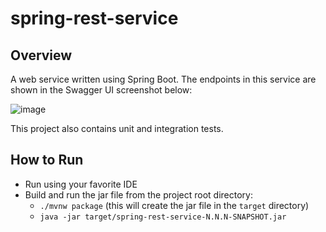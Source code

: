 # spring-rest-service

## Overview

A web service written using Spring Boot. The endpoints in this service are shown in the Swagger UI screenshot below:

![image](https://user-images.githubusercontent.com/5192095/135779414-0f2acae4-11bb-4fc0-bfc5-002ee2f82dfd.png)

This project also contains unit and integration tests.

## How to Run

- Run using your favorite IDE
- Build and run the jar file from the project root directory:
    - `./mvnw package` (this will create the jar file in the `target` directory)
    - `java -jar target/spring-rest-service-N.N.N-SNAPSHOT.jar`
